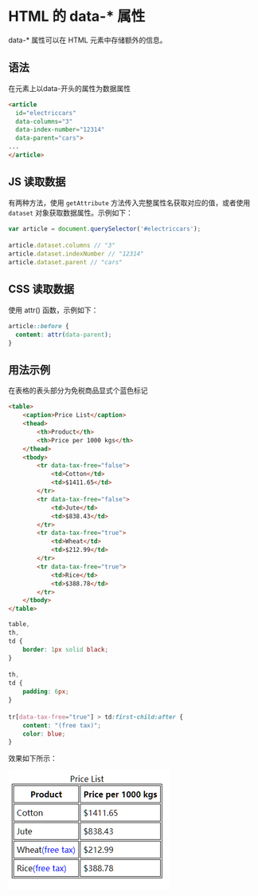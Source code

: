 # HTML 的 data-* 属性

data-* 属性可以在 HTML 元素中存储额外的信息。

## 语法
在元素上以data-开头的属性为数据属性

```html
<article
  id="electriccars"
  data-columns="3"
  data-index-number="12314"
  data-parent="cars">
...
</article>
```

## JS 读取数据
有两种方法，使用 `getAttribute` 方法传入完整属性名获取对应的值，或者使用 `dataset` 对象获取数据属性。示例如下：

```js
var article = document.querySelector('#electriccars');

article.dataset.columns // "3"
article.dataset.indexNumber // "12314"
article.dataset.parent // "cars"
```

## CSS 读取数据
使用 attr() 函数，示例如下：
```css
article::before {
  content: attr(data-parent);
}
```

## 用法示例
在表格的表头部分为免税商品显式个蓝色标记
```html
<table>
    <caption>Price List</caption>
    <thead>
        <th>Product</th>
        <th>Price per 1000 kgs</th>
    </thead>
    <tbody>
        <tr data-tax-free="false">
            <td>Cotton</td>
            <td>$1411.65</td>
        </tr>
        <tr data-tax-free="false">
            <td>Jute</td>
            <td>$838.43</td>
        </tr>
        <tr data-tax-free="true">
            <td>Wheat</td>
            <td>$212.99</td>
        </tr>
        <tr data-tax-free="true">
            <td>Rice</td>
            <td>$388.78</td>
        </tr>
    </tbody>
</table>
```

```css
table,
th,
td {
    border: 1px solid black;
}

th,
td {
    padding: 6px;
}

tr[data-tax-free="true"] > td:first-child:after {
    content: "(free tax)";
    color: blue;
}
```

效果如下所示：

![img](../static/Data_Attr.png)